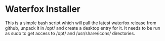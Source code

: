 # Waterfox Installer

This is a simple bash script which will pull the latest waterfox release from github, unpack it in /opt/ and create a desktop entry for it. It needs to be run as sudo to get access to /opt/ and /usr/share/icons/ directories.
